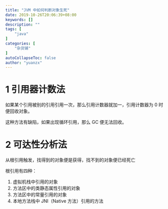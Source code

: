```yaml
---
title: "JVM 中如何判断对象生死"
date: 2019-10-26T20:06:39+08:00
keywords: []
description: ""
tags: [
    "java"
]
categories: [
    "杂货铺"
]
autoCollapseToc: false
author: "yuanzx"
---
```


# 1 引用器计数法

如果某个引用被别的引用引用一次，那么引用计数器就加一，引用计数器为 0 时便回收对象。

这种方法有缺陷，如果出现循环引用，那么 GC 便无法回收。

# 2 可达性分析法

从根引用触发，找得到的对象便是获得，找不到的对象便已经死亡

根引用有四种：

1. 虚拟机栈中引用的对象
2. 方法区中的类静态属性引用的对象
3. 方法区中的常量引用的对象
4. 本地方法栈中 JNI（Native 方法）引用的方法


